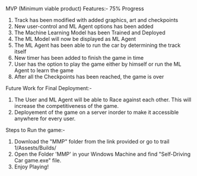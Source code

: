 MVP (Minimum viable product) Features:- 75% Progress

1. Track has been modified with added graphics, art and checkpoints
2. New user-control and ML Agent options has been added
3. The Machine Learning Model has been Trained and Deployed
4. The ML Model will now be displayed as ML Agent
5. The ML Agent has been able to run the car by determining the track itself
6. New timer has been added to finish the game in time
7. User has the option to play the game either by himself or run the ML Agent to learn the game
8. After all the Checkpoints has been reached, the game is over


Future Work for Final Deployment:-

1. The User and ML Agent will be able to Race against each other. This will increase the competitiveness of the game.
2. Deployement of the game on a server inorder to make it accessible anywhere for every user.


Steps to Run the game:-

1. Download the "MMP" folder from the link provided or go to trail 1/Assests/Builds/
2. Open the Folder 'MMP' in your Windows Machine and find "Self-Driving Car game.exe" file.
3. Enjoy Playing!
